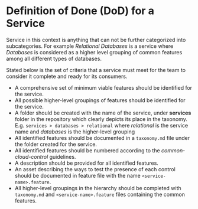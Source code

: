 # Definition of Done (DoD) for a Service

Service in this context is anything that can not be further categorized into subcategories. For example _Relational Databases_ is a service where _Databases_ is considered as a higher level grouping of common features among all different types of databases.

Stated below is the set of criteria that a service must meet for the team to consider it complete and ready for its consumers.

- A comprehensive set of minimum viable features should be identified for the service.
- All possible higher-level groupings of features should be identified for the service.
- A folder should be created with the name of the service, under **services** folder in the repository which clearly depicts its place in the taxonomy. E.g. `services > databases > relational` where _relational_ is the service name and _databases_ is the higher-level grouping
- All identified features should be documented in a `taxonomy.md` file under the folder created for the service.
- All identified features should be numbered according to the _common-cloud-control_ guidelines.
- A description should be provided for all identified features.
- An asset describing the ways to test the presence of each control should be documented in feature file with the name `<service-name>.feature`.
- All higher-level groupings in the hierarchy should be completed with `taxonomy.md` and `<service-name>.feature` files containing the common features.